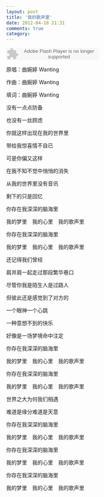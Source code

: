 ```yaml
---
layout: post
title: '我的歌声里'
date: 2012-04-18 21:31
comments: true
category: 
---
```

    

<object classid="clsid:d27cdb6e-ae6d-11cf-96b8-444553540000" codebase=" http://fpdownload.macromedia.com/pub/shockwave/cabs/flash/swflash.cab#version=7,0,0,0" width="250" height="34"><param name="allowScriptAccess" value="sameDomain"><param name="movie" value=" http://l.5sing.com/player.swf?songtype=fc&songid=7504281"><param name="quality" value="high"><param name="bgcolor" value="#ffffff"><embed src=" http://l.5sing.com/player.swf?songtype=fc&songid=7504281" quality="high" bgcolor="#ffffff" width="250" height="34" allowScriptAccess="sameDomain" type="application/x-shockwave-flash" pluginspage=" http://www.macromedia.com/go/getflashplayer" /></object>

原唱：曲婉婷 Wanting

作曲：曲婉婷 Wanting

填词：曲婉婷 Wanting

没有一点点防备

也没有一丝顾虑

你就这样出现在我的世界里

带给我惊喜情不自已

可是你偏又这样

在我不知不觉中悄悄的消失

从我的世界里没有音讯

剩下的只是回忆

你存在我深深的脑海里

我的梦里　我的心里　我的歌声里

你存在我深深的脑海里

我的梦里　我的心里　我的歌声里

还记得我们曾经

肩并肩一起走过那段繁华巷口

尽管你我是陌生人是过路人

但彼此还是感觉到了对方的

一个眼神一个心跳

一种意想不到的快乐

好像是一场梦境命中注定

你存在我深深的脑海里

我的梦里　我的心里　我的歌声里

你存在我深深的脑海里

我的梦里　我的心里　我的歌声里

世界之大为何我们相遇

难道是缘分难道是天意

你存在我深深的脑海里

我的梦里　我的心里　我的歌声里

你存在我深深的脑海里

我的梦里　我的心里　我的歌声里

你存在我深深的脑海里

我的梦里　我的心里　我的歌声里
